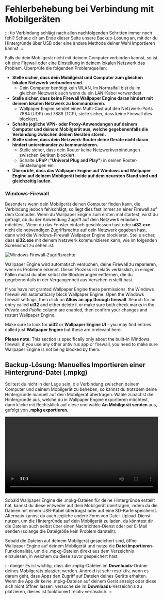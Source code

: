 # Fehlerbehebung bei Verbindung mit Mobilgeräten

::: tip
Verbindung schlägt nach allen nachfolgenden Schritten immer noch fehl? Schaue dir am Ende dieser Seite unsere Backup-Lösung an, mit der du Hintergründe über USB oder eine andere Methode deiner Wahl importieren kannst.
:::

Falls du dein Mobilgerät nicht mit deinem Computer verbinden kannst, so ist oft eine Firewall oder eine Einstellung in deinem lokalen Netzwerk das Problem. Überprüfe die folgenden Problemquellen:

* **Stelle sicher, dass dein Mobilgerät und Computer zum gleichen lokalen Netzwerk verbunden sind.**
  * Dein Computer benötigt kein WLAN, im Normalfall bist du im gleichen Netzwerk auch wenn du ein LAN-Kabel verwendest.
* **Stelle sicher, dass keine Firewall Wallpaper Engine daran hindert mit deinem lokalen Netzwerk zu kommunizieren.**
  * Wallpaper Engine sendet einen Multi-Cast auf den Netzwerk-Ports 7884 (UDP) und 7889 (TCP), stelle sicher, dass keine Firewall dies blockiert.
* **Schalte jegliche VPN- oder Proxy-Anwendungen auf deinem Computer und deinem Mobilgerät aus, welche gegebenenfalls die Verbindung zwischen deinen Geräten stören.**
* **Stelle sicher, dass dein Netzwerk-Router deine Geräte nicht daran hindert untereinander zu kommunizieren.**
    * Stelle sicher, dass dein Router keine Netzwerkverbindungen zwischen Geräten blockiert.
    * Schalte **UPnP** (**"Univeral Plug and Play"**) in deinen Router-Einstellungen ein.
* **Überprüfe, dass das Wallpaper Engine auf Windows und Wallpaper Engine auf deinem Mobilgerät beide auf dem neuesten Stand sind und gleichzeitig laufen.**

### Windows-Firewall

Besonders wenn dein Mobilgerät deinen Computer finden kann, die Verbindung jedoch fehlschlägt, so liegt dies fast immer an einer Firewall auf dem Computer. Wenn du Wallpaper Engine zum ersten mal startest, wirst du gefragt, ob du der Anwendung Zugriff auf dein Netzwerk erlauben möchtest. Wenn du das Fenster einfach geschlossen hast oder **ui32.exe** nicht die notwendigen Zugriffsrechte auf dein Netzwerk gegeben hast, dann wird die Windows-Firewall Wallpaper Engine blockieren. Stelle sicher, dass **ui32.exe** mit deinem Netzwerk kommunizieren kann, wie im folgenden Screenshot zu sehen ist:

![Windows Firewall-Zugriffsrechte](/img/faq/windows_defender.png)

Wallpaper Engine wird automatisch versuchen, deine Firewall zu reparieren, wenn es Probleme erkennt. Dieser Prozess ist relativ verlässlich, in einigen Fällen musst du aber selbst die Blockierungen entfernen, die du gegebenenfalls in der Vergangenheit aus Versehen erstellt hast.

If you have not granted Wallpaper Engine these permissions, the Windows firewall will automatically block Wallpaper Engine. Open the Windows firewall settings, then click on **Allow an app through firewall**. Search for an entry called **ui32** and either delete it or make sure both check marks in the *Private* and *Public* column are enabled, then confirm your changes and restart Wallpaper Engine.

Make sure to look for **ui32** or **Wallpaper Engine UI** - you may find entries called just **Wallpaper Engine** but these are irrelevant here.

**Please note:** This section is specifically only about the built-in Windows firewall, if you use any other antivirus app or firewall, you need to make sure Wallpaper Engine is not being blocked by them.

## Backup-Lösung: Manuelles Importieren einer Hintergrund-Datei (.mpkg)

Solltest du nicht in der Lage sein, die Verbindung zwischen deinem Computer und deinem Mobilgerät zu beheben, so kannst du trotzdem deine Hintergründe manuell auf dein Mobilgerät übertragen. Wähle zunächst die Hintergründe aus, welche du in Wallpaper Engine exportieren möchtest, dann klicke mit Rechtsklick auf diese und wähle **An Mobilgerät senden** aus, gefolgt von **.mpkg exportieren**.

<video width="100%" controls autoplay loop>
  <source src="/videos/mobile_export.mp4" type="video/mp4">
  Dein Browser unterstützt das Video-Tag nicht.
</video>

Sobald Wallpaper Engine die .mpkg-Dateien für deine Hintergründe erstellt hat, kannst du diese entweder auf dein Mobilgerät übertragen, indem du die Dateien mit einem USB-Kabel übertragst oder auf eine SD-Karte speicherst. Alternativ kannst du auch jegliche andere Form von Datei-Upload-Dienst nutzen, um die Hintergründe auf dein Mobilgerät zu laden, du könntest dir die Dateien auch selbst über einen Nachrichten-Dienst oder per E-Mail senden (solange die Dateigröße kein Problem darstellt).

Sobald die Dateien auf deinem Mobilgerät gespeichert sind, öffne Wallpaper Engine auf deinem Mobilgerät und nutze die **Datei importieren**-Funktionalität, um die .mpkg-Dateien direkt aus dem Verzeichnis einzulesen, in welchem du diese zuvor gespeichert hast.

::: danger
Es ist wichtig, dass die .mpkg-Dateien im **Downloads**-Ordner deines Mobilgeräts platziert werden. Android ist sehr restriktiv, wenn es darum geht, dass Apps den Zugriff auf Dateien deines Geräts erhalten. Wenn die App dir keine .mpkg-Dateien auf deinem Gerät anzeigt oder diese sich nicht öffnen lassen, versuche sie im **Downloads**-Verzeichnis zu platzieren, dieses ist funktioniert relativ verlässlich.
:::
